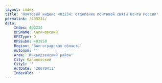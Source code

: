 ```yaml
---
layout: index
title: 'Почтовый индекс 403234: отделение почтовой связи Почты России'
permalink: /403234/
data:
    Index: 403234
    OPSName: Калиновский
    OPSType: О
    OPSSubm: 403950
    Region: 'Волгоградская область'
    Autonom: ''
    Area: 'Киквидзенский район'
    City: Калиновский
    City1: ''
    ActDate: '20070411'
    IndexOld: ''
---
```

